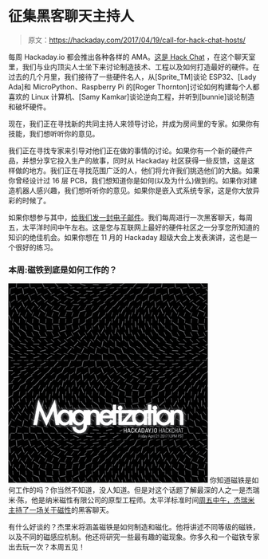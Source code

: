 # 征集黑客聊天主持人

> 原文：<https://hackaday.com/2017/04/19/call-for-hack-chat-hosts/>

每周 Hackaday.io 都会推出各种各样的 AMA。[这是 Hack Chat](https://hackaday.io/project/5373-hack-chat) ，在这个聊天室里，我们与业内顶尖人士坐下来讨论制造技术、工程以及如何打造最好的硬件。在过去的几个月里，我们接待了一些硬件名人，从[Sprite_TM]谈论 ESP32、[Lady Ada]和 MicroPython、Raspberry Pi 的[Roger Thornton]讨论如何构建每个人都喜欢的 Linux 计算机、[Samy Kamkar]谈论逆向工程，并听到[bunnie]谈论制造和破坏硬件。

现在，我们正在寻找新的共同主持人来领导讨论，并成为房间里的专家。如果你有技能，我们想听听你的意见。

我们正在寻找专家来引导对他们正在做的事情的讨论。如果你有一个新的硬件产品，并想分享它投入生产的故事，同时从 Hackaday 社区获得一些反馈，这是这样做的地方。我们正在寻找范围广泛的人，他们将允许我们挑选他们的大脑。如果你曾经设计过 16 层 PCB，我们想知道你是如何(以及为什么)做到的。如果你对建造机器人感兴趣，我们想听听你的意见。如果你是嵌入式系统专家，这是你大放异彩的时候了。

如果你想参与其中，[给我们发一封电子邮件](mailto:meetups@hackaday.com)。我们每周进行一次黑客聊天，每周五，太平洋时间中午左右。这是您与互联网上最好的硬件社区之一分享您所知道的知识的绝佳机会。如果你想在 11 月的 Hackaday 超级大会上发表演讲，这也是一个很好的练习。

### 本周:磁铁到底是如何工作的？

[![](img/11ec506b4481162e25596b0241e429cf.png)](https://hackaday.com/wp-content/uploads/2017/04/magnetizationposter-01.png) 你知道磁铁是如何工作的吗？你当然不知道，没人知道。但是对这个话题了解最深的人之一是杰瑞米·陈，他是纳米磁性有限公司的原型工程师。太平洋标准时间[周五中午，杰瑞米主持了一场关于磁性](https://hackaday.io/event/21232-magnetization-invasion-hack-chat)的黑客聊天。

有什么好谈的？杰里米将涵盖磁铁是如何制造和磁化。他将讲述不同等级的磁铁，以及不同的磁感应机制。他还将研究一些最有趣的磁现象。你多久和一个磁铁专家出去玩一次？本周五见！